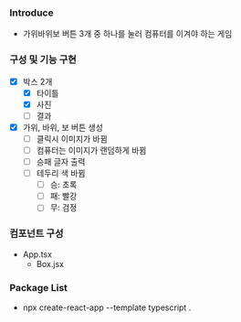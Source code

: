 ### Introduce

- 가위바위보 버튼 3개 중 하나를 눌러 컴퓨터를 이겨야 하는 게임

### 구성 및 기능 구현

- [x] 박스 2개
  - [x] 타이틀
  - [x] 사진
  - [ ] 결과
- [x] 가위, 바위, 보 버튼 생성
  - [ ] 클릭시 이미지가 바뀜
  - [ ] 컴퓨터는 이미지가 랜덤하게 바뀜
  - [ ] 승패 글자 출력
  - [ ] 테두리 색 바뀜
    - [ ] 승: 초록
    - [ ] 패: 빨강
    - [ ] 무: 검정

### 컴포넌트 구성

- App.tsx
  - Box.jsx

### Package List

- npx create-react-app --template typescript .

